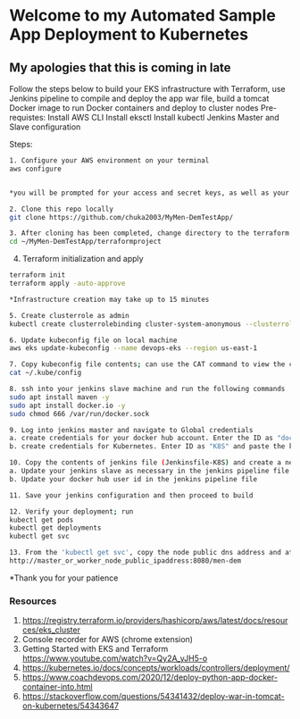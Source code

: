 # Welcome to my Automated Sample App Deployment to Kubernetes

## My apologies that this is coming in late

Follow the steps below to build your EKS infrastructure with Terraform, use Jenkins pipeline to compile and deploy the app war file, build a tomcat Docker image to run Docker containers and deploy to cluster nodes
Pre-requistes:
Install AWS CLI
Install eksctl
Install kubectl
Jenkins Master and Slave configuration

Steps:
```bash
1. Configure your AWS environment on your terminal
aws configure


*you will be prompted for your access and secret keys, as well as your AWS region and output
```

```bash
2. Clone this repo locally
git clone https://github.com/chuka2003/MyMen-DemTestApp/
```

```bash
3. After cloning has been completed, change directory to the terraform repo folder
cd ~/MyMen-DemTestApp/terraformproject
```


4. Terraform initialization and apply
```bash 
terraform init
terraform apply -auto-approve

*Infrastructure creation may take up to 15 minutes
```

```bash
5. Create clusterrole as admin
kubectl create clusterrolebinding cluster-system-anonymous --clusterrole=cluster-admin --user=system:anonymous
```

```bash
6. Update kubeconfig file on local machine
aws eks update-kubeconfig --name devops-eks --region us-east-1
```

```bash
7. Copy kubeconfig file contents; can use the CAT command to view the contents, you will need it in step 9b
cat ~/.kube/config
```

```bash
8. ssh into your jenkins slave machine and run the following commands
sudo apt install maven -y
sudo apt install docker.io -y
sudo chmod 666 /var/run/docker.sock
```

```bash
9. Log into jenkins master and navigate to Global credentials
a. create credentials for your docker hub account. Enter the ID as "dockerhub"
b. create credentials for Kubernetes. Enter ID as "K8S" and paste the kubeconfig in the textbox provided
```

```bash
10. Copy the contents of jenkins file (Jenkinsfile-K8S) and create a new pipeline
a. Update your jenkins slave as necessary in the jenkins pipeline file
b. Update your docker hub user id in the jenkins pipeline file
```

```bash
11. Save your jenkins configuration and then proceed to build
```

```bash
12. Verify your deployment; run
kubectl get pods
kubectl get deployments
kubectl get svc
```

```bash
13. From the 'kubectl get svc', copy the node public dns address and attach ':8080/men-dem' at the end as below
http://master_or_worker_node_public_ipaddress:8080/men-dem

```

*Thank you for your patience


### Resources
1. https://registry.terraform.io/providers/hashicorp/aws/latest/docs/resources/eks_cluster
2. Console recorder for AWS (chrome extension)
3. Getting Started with EKS and Terraform https://www.youtube.com/watch?v=Qy2A_yJH5-o
4. https://kubernetes.io/docs/concepts/workloads/controllers/deployment/
5. https://www.coachdevops.com/2020/12/deploy-python-app-docker-container-into.html
6. https://stackoverflow.com/questions/54341432/deploy-war-in-tomcat-on-kubernetes/54343647
